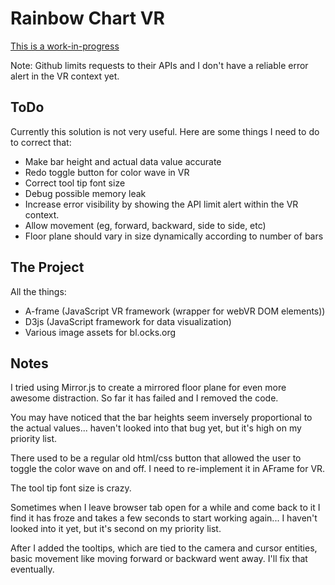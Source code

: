 Rainbow Chart VR
=========================

[This is a work-in-progress](https://bl.ocks.org/j3py/67bccc27426451b2ab17a882ada0d605)

Note: Github limits requests to their APIs and I don't have a reliable error alert in the VR context yet.


ToDo
------------

Currently this solution is not very useful.
Here are some things I need to do to correct that:
- Make bar height and actual data value accurate
- Redo toggle button for color wave in VR
- Correct tool tip font size
- Debug possible memory leak
- Increase error visibility by showing the API limit alert within the VR context.
- Allow movement (eg, forward, backward, side to side, etc)
- Floor plane should vary in size dynamically according to number of bars


The Project
------------

All the things:
- A-frame (JavaScript VR framework (wrapper for webVR DOM elements))
- D3js (JavaScript framework for data visualization)
- Various image assets for bl.ocks.org


Notes
-------------

I tried using Mirror.js to create a mirrored floor plane for even more awesome distraction.  So far it has failed and I removed the code.

You may have noticed that the bar heights seem inversely proportional to the actual values...  haven't looked into that bug yet, but it's high on my priority list.

There used to be a regular old html/css button that allowed the user to toggle the color wave on and off.  I need to re-implement it in AFrame for VR.

The tool tip font size is crazy.

Sometimes when I leave browser tab open for a while and come back to it I find it has froze and takes a few seconds to start working again...  I haven't looked into it yet, but it's second on my priority list.

After I added the tooltips, which are tied to the camera and cursor entities, basic movement like moving forward or backward went away.  I'll fix that eventually.